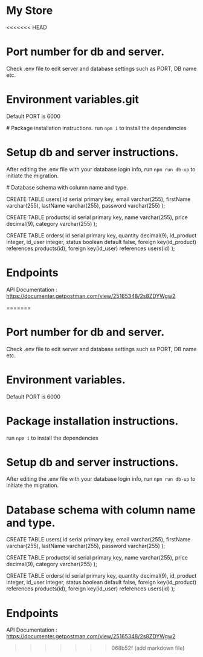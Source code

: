 # My Store

<<<<<<< HEAD

# Port number for db and server.

Check .env file to edit server and database settings such as PORT, DB name etc.

# Environment variables.git

Default PORT is 6000

# Package installation instructions.
run
`npm i` to install the dependencies

# Setup db and server instructions.

After editing the .env file with your database login info, run `npm run db-up` to initiate the migration.

# Database schema with column name and type.

CREATE TABLE users(
id serial primary key,
email varchar(255),
firstName varchar(255),
lastName varchar(255),
password varchar(255)
);

CREATE TABLE products(
id serial primary key,
name varchar(255),
price decimal(9),
category varchar(255)
);

CREATE TABLE orders(
id serial primary key,
quantity decimal(9),
id_product integer,
id_user integer,
status boolean default false,
foreign key(id_product) references products(id),
foreign key(id_user) references users(id)
);

# Endpoints

API Documentation : https://documenter.getpostman.com/view/25165348/2s8ZDYWgw2

=======

# Port number for db and server.

Check .env file to edit server and database settings such as PORT, DB name etc.

# Environment variables.

Default PORT is 6000

# Package installation instructions.

run
`npm i` to install the dependencies

# Setup db and server instructions.

After editing the .env file with your database login info, run `npm run db-up` to initiate the migration.

# Database schema with column name and type.

CREATE TABLE users(
id serial primary key,
email varchar(255),
firstName varchar(255),
lastName varchar(255),
password varchar(255)
);

CREATE TABLE products(
id serial primary key,
name varchar(255),
price decimal(9),
category varchar(255)
);

CREATE TABLE orders(
id serial primary key,
quantity decimal(9),
id_product integer,
id_user integer,
status boolean default false,
foreign key(id_product) references products(id),
foreign key(id_user) references users(id)
);

# Endpoints

API Documentation : https://documenter.getpostman.com/view/25165348/2s8ZDYWgw2

> > > > > > > 068b52f (add markdown file)
